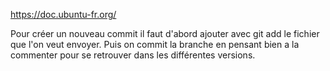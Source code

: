 https://doc.ubuntu-fr.org/

Pour créer un nouveau commit il faut d'abord ajouter avec git add le fichier que l'on veut
envoyer. Puis on commit la branche en pensant bien a la commenter pour se retrouver dans 
les différentes versions.

